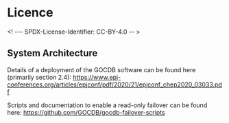 # Licence

<! --- SPDX-License-Identifier: CC-BY-4.0  -- >

## System Architecture

Details of a deployment of the GOCDB software can be found here (primarily section 2.4): https://www.epj-conferences.org/articles/epjconf/pdf/2020/21/epjconf_chep2020_03033.pdf

Scripts and documentation to enable a read-only failover can be found here: https://github.com/GOCDB/gocdb-failover-scripts 